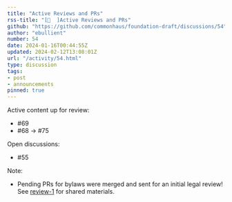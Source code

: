 ```yaml
---
title: "Active Reviews and PRs"
rss-title: "[📣  ]Active Reviews and PRs"
github: "https://github.com/commonhaus/foundation-draft/discussions/54"
author: "ebullient"
number: 54
date: 2024-01-16T00:44:55Z
updated: 2024-02-12T13:08:01Z
url: "/activity/54.html"
type: discussion
tags:
- post
- announcements
pinned: true
---
```

Active content up for review: 

- #69 
- #68 -> #75 

Open discussions:
- #55 

Note: 
- Pending PRs for bylaws were merged and sent for an initial legal review! See [review-1](https://github.com/commonhaus/foundation-draft/releases/tag/review-1) for shared materials.

